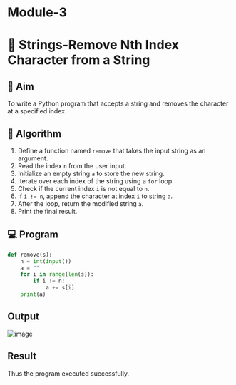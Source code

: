# Module-3
# 🧹 Strings-Remove Nth Index Character from a String

## 🎯 Aim
To write a Python program that accepts a string and removes the character at a specified index.

## 🧠 Algorithm
1. Define a function named `remove` that takes the input string as an argument.
2. Read the index `n` from the user input.
3. Initialize an empty string `a` to store the new string.
4. Iterate over each index of the string using a `for` loop.
5. Check if the current index `i` is not equal to `n`.
6. If `i != n`, append the character at index `i` to string `a`.
7. After the loop, return the modified string `a`.
8. Print the final result.

## 💻 Program

```python
def remove(s):
    n = int(input())
    a = ""
    for i in range(len(s)):
        if i != n:
            a += s[i]
    print(a)
```

## Output

![image](https://github.com/user-attachments/assets/7e1a393d-6a25-4582-ad75-02fcf2ef5e04)

## Result

Thus the program executed successfully.
